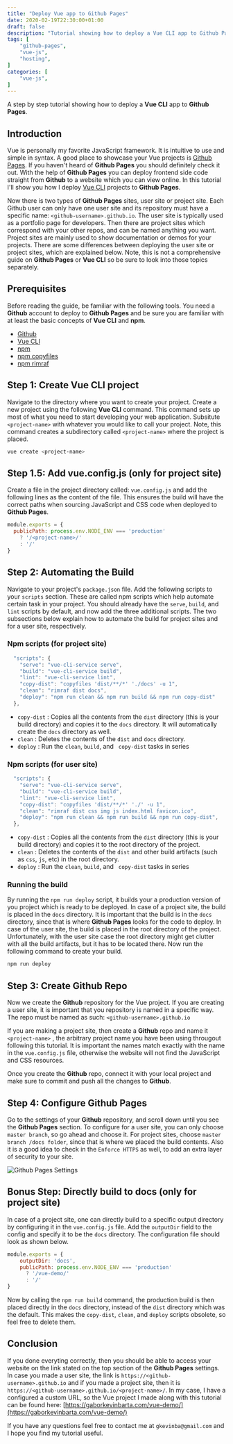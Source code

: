 ```yaml
---
title: "Deploy Vue app to Github Pages"
date: 2020-02-19T22:30:00+01:00
draft: false
description: "Tutorial showing how to deploy a Vue CLI app to Github Pages"
tags: [
    "github-pages",
    "vue-js",
    "hosting",
]
categories: [
    "vue-js",
]
---
```

A step by step tutorial showing how to deploy a **Vue CLI** app to **Github Pages**.
<!--more-->

## Introduction

Vue is personally my favorite JavaScript framework. It is intuitive to use and simple in syntax. A good place to showcase your Vue projects is [Github Pages](https://pages.github.com/). If you haven't heard of **Github Pages** you should definitely check it out. With the help of **Github Pages** you can deploy frontend side code straight from **Github** to a website which you can view online. In this tutorial I'll show you how I deploy [Vue CLI](https://cli.vuejs.org/) projects to **Github Pages**.

Now there is two types of **Github Pages** sites, user site or project site. Each Github user can only have one user site and its repository must have a specific name: `<github-username>.github.io`. The user site is typically used as a portfolio page for developers. Then there are project sites which correspond with your other repos, and can be named anything you want. Project sites are mainly used to show documentation or demos for your projects. There are some differences between deploying the user site or project sites, which are explained below. Note, this is not a comprehensive guide on **Github Pages** or **Vue CLI** so be sure to look into those topics separately.



## Prerequisites

Before reading the guide, be familiar with the following tools. You need a **Github** account to deploy to **Github Pages** and be sure you are familiar with at least the basic concepts of **Vue CLI** and **npm**.

- [Github](https://github.com/)
- [Vue CLI](https://cli.vuejs.org/guide/installation.html)
- [npm](https://www.npmjs.com/get-npm)
- [npm copyfiles](https://www.npmjs.com/package/copyfiles#install)
- [npm rimraf](https://www.npmjs.com/package/rimraf#cli)



## Step 1: Create Vue CLI project

Navigate to the directory where you want to create your project. Create a new project using the following **Vue CLI** command. This command sets up most of what you need to start developing your web application. Subsitute `<project-name>` with whatever you would like to call your project. Note, this command creates a subdirectory called `<project-name>` where the project is placed.

```bash
vue create <project-name>
```



## Step 1.5: Add vue.config.js (only for project site)

Create a file in the project directory called: `vue.config.js` and add the following lines as the content of the file. This ensures the build will have the correct paths when sourcing JavaScript and CSS code when deployed to **Github Pages**.

```javascript
module.exports = {
  publicPath: process.env.NODE_ENV === 'production'
    ? '/<project-name>/'
    : '/'
}
```



## Step 2: Automating the Build

Navigate to your project's `package.json` file. Add the following scripts to your `scripts` section. These are called npm scripts which help automate certain task in your project. You should already have the `serve`, `build`, and `lint` scripts by default, and now add the three additional scripts. The two subsections below explain how to automate the build for project sites and for a user site, respectively.

### Npm scripts (for project site)

```javascript
  "scripts": {
    "serve": "vue-cli-service serve",
    "build": "vue-cli-service build",
    "lint": "vue-cli-service lint",
    "copy-dist": "copyfiles 'dist/**/*' './docs' -u 1",
    "clean": "rimraf dist docs",
    "deploy": "npm run clean && npm run build && npm run copy-dist"
  },
```

- `copy-dist` : Copies all the contents from the `dist` directory (this is your build directory) and copies it to the `docs` directory. It will automatically create the `docs` directory as well.
- `clean` : Deletes the contents of the `dist` and `docs` directory.
- `deploy` : Run the `clean`, `build`, and ` copy-dist` tasks in series

### Npm scripts (for user site)

```javascript
  "scripts": {
    "serve": "vue-cli-service serve",
    "build": "vue-cli-service build",
    "lint": "vue-cli-service lint",
    "copy-dist": "copyfiles 'dist/**/*' './' -u 1",
    "clean": "rimraf dist css img js index.html favicon.ico",
    "deploy": "npm run clean && npm run build && npm run copy-dist",
  },
```

- `copy-dist` : Copies all the contents from the `dist` directory (this is your build directory) and copies it to the root directory of the project.
- `clean` : Deletes the contents of the `dist` and other build artifacts (such as `css`, `js`, etc) in the root directory.
- `deploy` : Run the `clean`, `build`, and ` copy-dist` tasks in series

### Running the build

By running the `npm run deploy` script, it builds your a production version of you project which is ready to be deployed. In case of a project site, the build is placed in the `docs` directory. It is important that the build is in the `docs` directory, since that is where **Github Pages** looks for the code to deploy. In case of the user site, the build is placed in the root directory of the project. Unfortunately, with the user site case the root directory might get clutter with all the build artifacts, but it has to be located there. Now run the following command to create your build.

```bash
npm run deploy
```



## Step 3: Create Github Repo

Now we create the **Github** repository for the Vue project. If you are creating a user site, it is important that you repository is named in a specific way. The repo must be named as such: `<github-username>.github.io`

If you are making a project site, then create a **Github** repo and name it `<project-name>` , the arbitrary project name you have been using througout following this tutorial. It is important the names match exactly with the name in the `vue.config.js` file, otherwise the website will not find the JavaScript and CSS resources. 

Once you create the **Github** repo, connect it with your local project and make sure to commit and push all the changes to **Github**.



## Step 4: Configure Github Pages

Go to the settings of your **Github** repository, and scroll down until you see the **Github Pages** section. To configure for a user site, you can only choose `master branch`, so go ahead and choose it. For project sites, choose `master branch /docs folder`, since that is where we placed the build contents. Also it is a good idea to check in the `Enforce HTTPS` as well, to add an extra layer of security to your site.

![Github Pages Settings](/img/githubpages.png)

## Bonus Step: Directly build to docs (only for project site)

In case of a project site, one can directly build to a specific output directory by configuring it in the `vue.config.js` file. Add the `outputDir` field to the config and specify it to be the `docs` directory. The configuration file should look as shown below.

```javascript
module.exports = {
    outputDir: 'docs',
    publicPath: process.env.NODE_ENV === 'production'
      ? '/vue-demo/'
      : '/'
}
```

Now by calling the `npm run build` command, the production build is then placed directly in the `docs` directory, instead of the `dist` directory which was the default. This makes the `copy-dist`, `clean`, and `deploy` scripts obsolete, so feel free to delete them.


## Conclusion

If you done everyting correctly, then you should be able to access your website on the link stated on the top section of the **Github Pages** settings. In case you made a user site, the link is `https://<github-username>.github.io` and if you made a project site, then it is `https://<github-username>.github.io/<project-name>/`. In my case, I have a configured a custom URL, so the Vue project I made along with this tutorial can be found here: [https://gaborkevinbarta.com/vue-demo/](https://gaborkevinbarta.com/vue-demo/)

If you have any questions feel free to contact me at `gkevinba@gmail.com` and I hope you find my tutorial useful.
